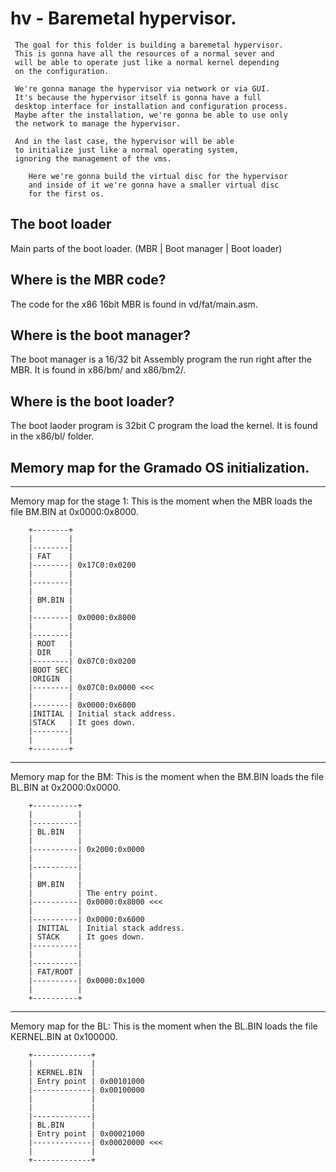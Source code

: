 # hv - Baremetal hypervisor.

```
 The goal for this folder is building a baremetal hypervisor.
 This is gonna have all the resources of a normal sever and
 will be able to operate just like a normal kernel depending 
 on the configuration.

 We're gonna manage the hypervisor via network or via GUI.
 It's because the hypervisor itself is gonna have a full
 desktop interface for installation and configuration process.
 Maybe after the installation, we're gonna be able to use only
 the network to manage the hypervisor.

 And in the last case, the hypervisor will be able 
 to initialize just like a normal operating system,
 ignoring the management of the vms.

```

```
    Here we're gonna build the virtual disc for the hypervisor
    and inside of it we're gonna have a smaller virtual disc
    for the first os.
```

## The boot loader

Main parts of the boot loader. (MBR | Boot manager | Boot loader)

## Where is the MBR code?

The code for the x86 16bit MBR is found in vd/fat/main.asm.

## Where is the boot manager?

The boot manager is a 16/32 bit Assembly program the run right after the MBR. It is found in x86/bm/ and x86/bm2/.

## Where is the boot loader?

The boot laoder program is 32bit C program the load the kernel. It is found in the x86/bl/ folder.

## Memory map for the Gramado OS initialization.

--------------------------------------------------
Memory map for the stage 1:
This is the moment when the MBR 
loads the file BM.BIN at 0x0000:0x8000.

```
    +--------+
    |        |
    |--------|
    | FAT    |
    |--------| 0x17C0:0x0200
    |        |
    |--------|
    |        |
    | BM.BIN |
    |        |
    |--------| 0x0000:0x8000
    |        |
    |--------|
    | ROOT   |
    | DIR    |
    |--------| 0x07C0:0x0200
    |BOOT SEC| 
    |ORIGIN  | 
    |--------| 0x07C0:0x0000 <<<
    |        |
    |--------| 0x0000:0x6000
    |INITIAL | Initial stack address.
    |STACK   | It goes down.
    |--------| 
    |        |
    +--------+
```

--------------------------------------------------
Memory map for the BM:
This is the moment when the BM.BIN 
loads the file BL.BIN at 0x2000:0x0000.

```
    +----------+
    |          | 
    |----------| 
    | BL.BIN   | 
    |          | 
    |----------| 0x2000:0x0000
    |          | 
    |----------| 
    |          | 
    | BM.BIN   | 
    |          | The entry point.
    |----------| 0x0000:0x8000 <<<
    |          |
    |----------| 0x0000:0x6000
    | INITIAL  | Initial stack address.
    | STACK    | It goes down.
    |----------| 
    |          |
    |----------| 
    | FAT/ROOT |
    |----------| 0x0000:0x1000
    |          |
    +----------+
```

--------------------------------------------------
Memory map for the BL:
This is the moment when the BL.BIN 
loads the file KERNEL.BIN at 0x100000.

```
    +-------------+
    |             |
    | KERNEL.BIN  |
    | Entry point | 0x00101000
    |-------------| 0x00100000
    |             |
    |             |
    |-------------|
    | BL.BIN      |
    | Entry point | 0x00021000
    |-------------| 0x00020000 <<<
    |             |
    +-------------+
```












